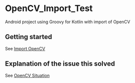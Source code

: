 # OpenCV_Import_Test
Android project using Groovy for Kotlin with import of OpenCV

## Getting started  
See [Import OpenCV](https://www.notion.so/gianad/Import-OpenCV-abc7ad6e19854f9b82d11c26bd4219ee?pvs=4)  

## Explanation of the issue this solved  
See [OpenCV Situation](https://www.notion.so/gianad/OpenCV-situation-fac6607d85714b679030f3f63ed65c3c?pvs=4)

